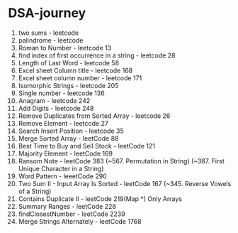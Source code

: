# DSA-journey
1) two sums - leetcode
2) palindrome - leetcode
3) Roman to Number - leetcode 13
4) find index of first occurrence in a string - leetcode 28
5) Length of Last Word - leetcode 58
6) Excel sheet Column title - leetcode 168
7) Excel sheet column number -  leetcode 171
8) Isomorphic Strings - leetcode 205
9) Single number - leetcode 136
10) Anagram - leetcode 242
11) Add Digits - leetcode 248
12) Remove Duplicates from Sorted Array - leetcode 26
13) Remove Element - leetcode 27
14) Search Insert Position - leetcode 35
15) Merge Sorted Array - leetCode 88
16) Best Time to Buy and Sell Stock - leetCode 121
17) Majority Element - leetCode 169
18) Ransom Note - leetCode 383 (~567. Permutation in String) (~387. First Unique Character in a String)
19) Word Pattern - leeetCode 290
20) Two Sum II - Input Array Is Sorted - leetCode 167 (~345. Reverse Vowels of a String)
21) Contains Duplicate II - leetCode 219(Map *)
    Only Arrays 
23) Summary Ranges - leetCode 228
24) findClosestNumber - leetCode 2239
25) Merge Strings Alternately - leetCode 1768
 

